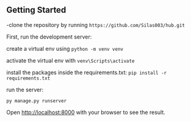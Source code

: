 ## Getting Started
-clone the repository by running `https://github.com/Silas003/hub.git`

First, run the development server:

create a virtual env using `python -m venv venv`

activate the virtual env with  `venv\Scripts\activate`

install the packages inside the requirements.txt:
`pip install -r requirements.txt`



run the server:
```
py manage.py runserver
```
Open [http://localhost:8000](http://localhost:8000) with your browser to see the result.



